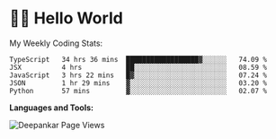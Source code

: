 # 👋🏽 Hello World 

<!--![Deepankar's github stats](https://github-readme-stats.vercel.app/api?username=Deep-Codes&count_private=true&show_icons=true&theme=radical)-->
My Weekly Coding Stats:

<!--START_SECTION:waka-->
```text
TypeScript   34 hrs 36 mins  ██████████████████▓░░░░░░   74.09 % 
JSX          4 hrs           ██░░░░░░░░░░░░░░░░░░░░░░░   08.59 % 
JavaScript   3 hrs 22 mins   █▓░░░░░░░░░░░░░░░░░░░░░░░   07.24 % 
JSON         1 hr 29 mins    ▓░░░░░░░░░░░░░░░░░░░░░░░░   03.20 % 
Python       57 mins         ▓░░░░░░░░░░░░░░░░░░░░░░░░   02.07 % 
```
<!--END_SECTION:waka-->

**Languages and Tools:**



<p align="left"> <img src="https://komarev.com/ghpvc/?username=Deep-Codes&label=Views&color=blue&style=plastic" alt="Deepankar Page Views" /> </p>
